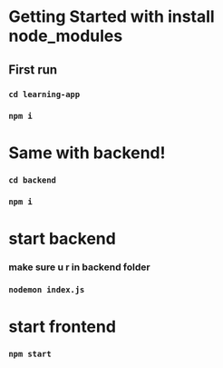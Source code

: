 # Getting Started with install node_modules

## First run 

### `cd learning-app`
### `npm i`

#
# Same with backend!

### `cd backend`
### `npm i`

# start backend 
### make sure u r in backend folder
### `nodemon index.js`

# start frontend
### `npm start`
